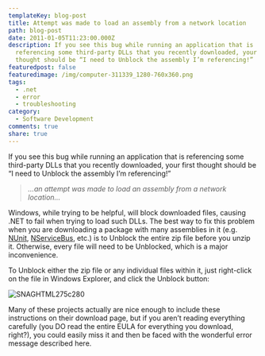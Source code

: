 ```yaml
---
templateKey: blog-post
title: Attempt was made to load an assembly from a network location
path: blog-post
date: 2011-01-05T11:23:00.000Z
description: If you see this bug while running an application that is
  referencing some third-party DLLs that you recently downloaded, your first
  thought should be “I need to Unblock the assembly I’m referencing!”
featuredpost: false
featuredimage: /img/computer-311339_1280-760x360.png
tags:
  - .net
  - error
  - troubleshooting
category:
  - Software Development
comments: true
share: true
---
```

If you see this bug while running an application that is referencing some third-party DLLs that you recently downloaded, your first thought should be “I need to Unblock the assembly I’m referencing!”

> *…an attempt was made to load an assembly from a network location…*

Windows, while trying to be helpful, will block downloaded files, causing .NET to fail when trying to load such DLLs. The best way to fix this problem when you are downloading a package with many assemblies in it (e.g. [NUnit](http://nunit.org/), [NServiceBus](http://nservicebus.com/), etc.) is to Unblock the entire zip file before you unzip it. Otherwise, every file will need to be Unblocked, which is a major inconvenience.

To Unblock either the zip file or any individual files within it, just right-click on the file in Windows Explorer, and click the Unblock button:

![SNAGHTML275c280](<> "SNAGHTML275c280")



Many of these projects actually are nice enough to include these instructions on their download page, but if you aren’t reading everything carefully (you DO read the entire EULA for everything you download, right?), you could easily miss it and then be faced with the wonderful error message described here.